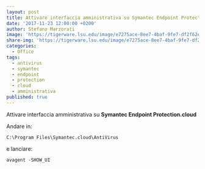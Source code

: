 ```yaml
---
layout: post
title: Attivare interfaccia amministrativa su Symantec Endpoint Protection.cloud
date: '2017-11-23 12:00:00 +0200'
author: Stefano Marzorati
image: 'https://tigerware.lsu.edu/image/e7275ace-8ee7-4baf-9fe7-df2f62e76682.png'
share-img: 'https://tigerware.lsu.edu/image/e7275ace-8ee7-4baf-9fe7-df2f62e76682.png'
categories:
  - Office
tags:
  - antivirus
  - symantec
  - endpoint
  - protection
  - cloud
  - amministrativa
published: true
---
```

Attivare interfaccia amministrativa su **Symantec Endpoint Protection.cloud**

Andare in:

	C:\Program Files\Symantec.cloud\AntiVirus

e lanciare:

	avagent -SHOW_UI

